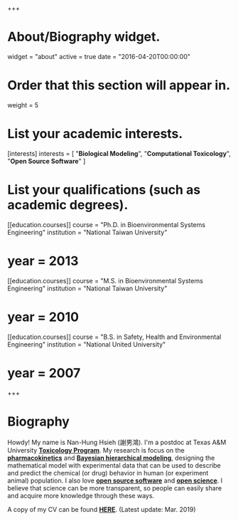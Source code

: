 +++
# About/Biography widget.
widget = "about"
active = true
date = "2016-04-20T00:00:00"

# Order that this section will appear in.
weight = 5

# List your academic interests.
[interests]
  interests = [
    "**Biological Modeling**",
    "**Computational Toxicology**",
    "**Open Source Software**"
  ]
  
# List your qualifications (such as academic degrees).
[[education.courses]]
  course = "Ph.D. in Bioenvironmental Systems Engineering"
  institution = "National Taiwan University"
#  year = 2013

[[education.courses]]
  course = "M.S. in Bioenvironmental Systems Engineering"
  institution = "National Taiwan University"
#  year = 2010

[[education.courses]]
  course = "B.S. in Safety, Health and Environmental Engineering"
  institution = "National United University"
#  year = 2007
 
+++

# Biography

Howdy! My name is Nan-Hung Hsieh (謝男鴻). I'm a postdoc at Texas A&M University [**Toxicology Program**](https://toxicology.tamu.edu/). My research is focus on the [**pharmacokinetics**](https://en.wikipedia.org/wiki/Pharmacokinetics) and [**Bayesian hierarchical modeling**](https://en.wikipedia.org/wiki/Bayesian_hierarchical_modeling), designing the mathematical model with experimental data that can be used to describe and predict the chemical (or drug) behavior in human (or experiment animal) population. I also love [**open source software**](https://opensource.com/resources/what-open-source) and [**open science**](https://opensource.com/resources/open-science). I believe that science can be more transparent, so people can easily share and acquire more knowledge through these ways. 

A copy of my CV can be found [**HERE**](/post/CV_(NHsieh).pdf). (Latest update: Mar. 2019)

